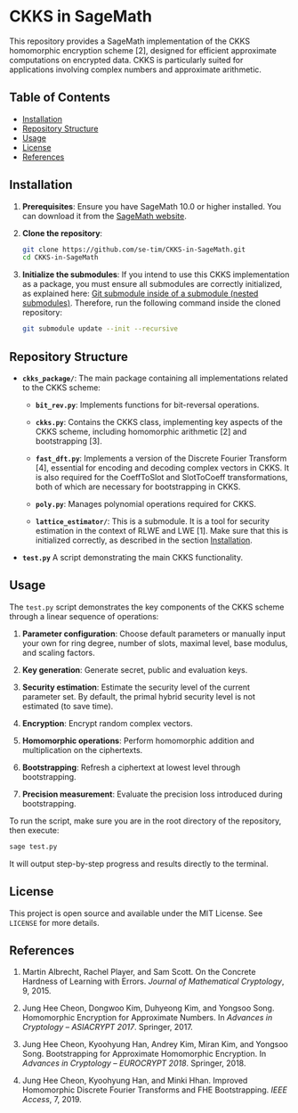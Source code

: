 
# CKKS in SageMath

This repository provides a SageMath implementation
of the CKKS homomorphic encryption scheme [2],
designed for efficient approximate computations on encrypted data.
CKKS is particularly suited for applications
involving complex numbers and approximate arithmetic.

## Table of Contents

- [Installation](#installation)
- [Repository Structure](#repository-structure)
- [Usage](#usage)
- [License](#license)
- [References](#references)

## Installation

1. **Prerequisites**:
Ensure you have SageMath 10.0 or higher installed.
You can download it from the
[SageMath website](https://www.sagemath.org/download.html).
   
2. **Clone the repository**:
   ```bash
   git clone https://github.com/se-tim/CKKS-in-SageMath.git
   cd CKKS-in-SageMath
   ```

3. **Initialize the submodules**:
If you intend to use this CKKS implementation as a package,
you must ensure all submodules are correctly initialized,
as explained here:
[Git submodule inside of a submodule (nested submodules)](https://stackoverflow.com/q/1535524).
Therefore, run the following command inside the cloned repository:
   ```bash
   git submodule update --init --recursive
   ```

## Repository Structure

- **`ckks_package/`**:
The main package containing all implementations related to the CKKS scheme:

  - **`bit_rev.py`**:
  Implements functions for bit-reversal operations.

  - **`ckks.py`**:
  Contains the CKKS class,
  implementing key aspects of the CKKS scheme,
  including homomorphic arithmetic [2] and bootstrapping [3].

  - **`fast_dft.py`**:
  Implements a version of the Discrete Fourier Transform [4],
  essential for encoding and decoding complex vectors in CKKS.
  It is also required for the CoeffToSlot and SlotToCoeff transformations,
  both of which are necessary for bootstrapping in CKKS.

  - **`poly.py`**:
  Manages polynomial operations required for CKKS.

  - **`lattice_estimator/`**:
  This is a submodule.
  It is a tool for security estimation in the context of RLWE and LWE [1].
  Make sure that this is initialized correctly,
  as described in the section [Installation](#installation).

- **`test.py`**
 A script demonstrating the main CKKS functionality.

## Usage

The `test.py` script demonstrates the key components of the CKKS scheme
through a linear sequence of operations:

1. **Parameter configuration**:
Choose default parameters or manually input your own
for ring degree, number of slots, maximal level,
base modulus, and scaling factors.

2. **Key generation**:
Generate secret, public and evaluation keys.

3. **Security estimation**:
Estimate the security level of the current parameter set.
By default, the primal hybrid security level is not estimated (to save time).

4. **Encryption**:
Encrypt random complex vectors.

5. **Homomorphic operations**:
Perform homomorphic addition and multiplication on the ciphertexts.

6. **Bootstrapping**:
Refresh a ciphertext at lowest level through bootstrapping.

7. **Precision measurement**:
Evaluate the precision loss introduced during bootstrapping.

To run the script,
make sure you are in the root directory of the repository,
then execute:
```bash
sage test.py
```
It will output step-by-step progress and results directly to the terminal.

## License

This project is open source and available under the MIT License.
See `LICENSE` for more details.

## References

1. Martin Albrecht, Rachel Player, and Sam Scott.
On the Concrete Hardness of Learning with Errors.
*Journal of Mathematical Cryptology*, 9, 2015.

2. Jung Hee Cheon, Dongwoo Kim, Duhyeong Kim, and Yongsoo Song.
Homomorphic Encryption for Approximate Numbers.
In *Advances in Cryptology – ASIACRYPT 2017*.
Springer, 2017.

3. Jung Hee Cheon, Kyoohyung Han, Andrey Kim, Miran Kim, and Yongsoo Song.
Bootstrapping for Approximate Homomorphic Encryption.
In *Advances in Cryptology – EUROCRYPT 2018*.
Springer, 2018.

4. Jung Hee Cheon, Kyoohyung Han, and Minki Hhan.
Improved Homomorphic Discrete Fourier Transforms and FHE Bootstrapping.
*IEEE Access*, 7, 2019.
